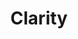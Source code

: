 ---
ee_id: '4253'
site: '1'
type: '2'
url: 2015-003-clarity
title: Clarity
year: '2015'
display_year: '2015'
medium: Foam pool noodle, Beats by Dre Solo 2 headphones, arm-bracelet, Apple iPod
  nano, Apple iPod arm band, Zedd "Spectrum ft. Matthew Koma "  MPEG-1 Audio Layer
  III file, USB plug, power strip
dims: 140 cm x variable width x variable depth
pitch: ''
ps: ''
live_url: ''
related: ''
youtube: ''
related_code: ''
imgs: clarity-2015-003-full-database-JH.jpg
subheading: ''
download: ''
add_credit: ''
commission: ''
layout: things-i-made
---
